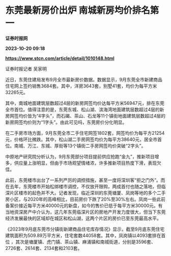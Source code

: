 # 东莞最新房价出炉 南城新房均价排名第一
**证券时报网**

**2023-10-20 09:18**

**https://www.stcn.com/article/detail/1010148.html**

证券时报记者 吴家明

近日，东莞住建局发布9月全市最新房价数据。数据显示，9月东莞全市新建商品住宅网上签约销售3684套。其中，洋房3643套，别墅41套，均价为每平方米32265元。

其中，南城地面建筑层数超过4层的新房网签均价达每平方米56947元，排在东莞全市首位。值得注意的是，东莞东城、松山湖、滨海湾地面建筑层数超过4层的新房网签均价皆为“4字头”，而石碣、茶山、石龙等11个镇街地面建筑层数超过4层的新房网签均价则为“1字头”。由此可见吗，东莞房价分化明显。

在二手房市场方面，9月东莞全市二手住宅网签1802套，网签均价为每平方21254元，价格环比微跌。其中，松山湖二手房网签均价为每平方38640元，居全市首位。南城、万江、东城、厚街等13个镇街二手房网签均价突破“2字头”。

中原地产研究院分析认为，9月东莞部分项目提前供应抢跑“金九”，推新项目增多，供应量上涨明显，但由于市场观望情绪浓，许多推新项目热度下滑，表现欠佳。

此前，东莞楼市出台了一系列严厉的调控措施，甚至一度将深圳客“拒之门外”。而在去年，东莞楼市开始松绑楼市调控，不仅放开限购，两成首付也随之落地，但临深片区楼市的起色并不大。记者发现，临近深圳的东莞塘厦、凤岗等地的多个二手房小区，与2020年的高峰相比，目前房价下跌了20%至30%左右。凤岗一些此前备案价接近每平方米40000元的新盘，如今的售价已低于每平方米30000元。有当地资深房产中介认为，这几年东莞临深片区的房地产开发力度很大，但当下东莞经济发展最快的区域却在城区和松山湖，这两个片区的房价已至东莞最高水平。

《2023年9月底东莞市分镇街新建商品住宅库存情况》显示，截至9月底东莞住宅建筑面积为509.89万平方米，住宅套数44058套。其中，凤岗镇以4093套排在首位 ，其次是塘厦镇、虎门镇、茶山镇、麻涌镇和南城街道，分别是3596套、2726套、2614套、2134套和2103套。